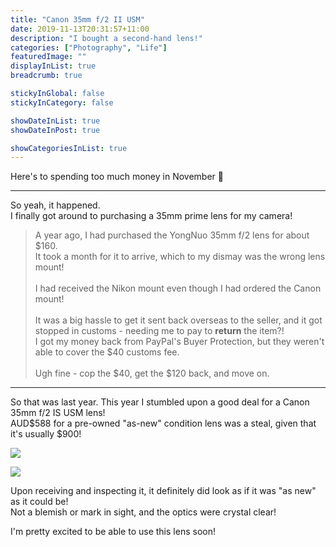 ```yaml
---
title: "Canon 35mm f/2 II USM"
date: 2019-11-13T20:31:57+11:00
description: "I bought a second-hand lens!"
categories: ["Photography", "Life"]
featuredImage: ""
displayInList: true
breadcrumb: true

stickyInGlobal: false
stickyInCategory: false

showDateInList: true
showDateInPost: true

showCategoriesInList: true
---
```


Here's to spending too much money in November 🥂

---

So yeah, it happened.  
I finally got around to purchasing a 35mm prime lens for my camera!

> A year ago, I had purchased the YongNuo 35mm f/2 lens for about $160.  
It took a month for it to arrive, which to my dismay was the wrong lens mount!  
&nbsp;  
I had received the Nikon mount even though I had ordered the Canon mount!  
&nbsp;  
It was a big hassle to get it sent back overseas to the seller, and it got stopped in customs - needing me to pay to **return** the item?!  
I got my money back from PayPal's Buyer Protection, but they weren't able to cover the $40 customs fee.  
&nbsp;  
Ugh fine - cop the $40, get the $120 back, and move on.

---

So that was last year. This year I stumbled upon a good deal for a Canon 35mm f/2 IS USM lens!  
AUD$588 for a pre-owned "as-new" condition lens was a steal, given that it's usually $900!

![](20191113_201038.jpg)  

![](20191113_201043.jpg)

Upon receiving and inspecting it, it definitely did look as if it was "as new" as it could be!  
Not a blemish or mark in sight, and the optics were crystal clear!

I'm pretty excited to be able to use this lens soon!
